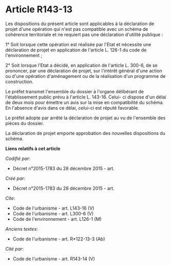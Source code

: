 # Article R143-13

Les dispositions du présent article sont applicables à la déclaration de projet d'une opération qui n'est pas compatible avec
un schéma de cohérence territoriale et ne requiert pas une déclaration d'utilité publique : 

1° Soit lorsque cette opération est réalisée par l'Etat et nécessite une déclaration de projet en application de l'article L.
126-1 du code de l'environnement ; 

2° Soit lorsque l'Etat a décidé, en application de l'article L. 300-6, de se prononcer, par une déclaration de projet, sur
l'intérêt général d'une action ou d'une opération d'aménagement ou de la réalisation d'un programme de construction. 

Le préfet transmet l'ensemble du dossier à l'organe délibérant de l'établissement public prévu à l'article L. 143-16. Celui-
ci dispose d'un délai de deux mois pour émettre un avis sur la mise en compatibilité du schéma. En l'absence d'avis dans ce
délai, celui-ci est réputé favorable. 

Le préfet adopte par arrêté la déclaration de projet au vu de l'ensemble des pièces du dossier. 

La déclaration de projet emporte approbation des nouvelles dispositions du schéma.

**Liens relatifs à cet article**

_Codifié par_:

  - Décret n°2015-1783 du 28 décembre 2015 - art.

_Créé par_:

  - Décret n°2015-1783 du 28 décembre 2015 - art.

_Cite_:

  - Code de l'urbanisme - art. L143-16 (V)
  - Code de l'urbanisme - art. L300-6 (V)
  - Code de l'environnement - art. L126-1 (M)

_Anciens textes_:

  - Code de l'urbanisme - art. R*122-13-3 (Ab)

_Cité par_:

  - Code de l'urbanisme - art. R143-14 (V)
